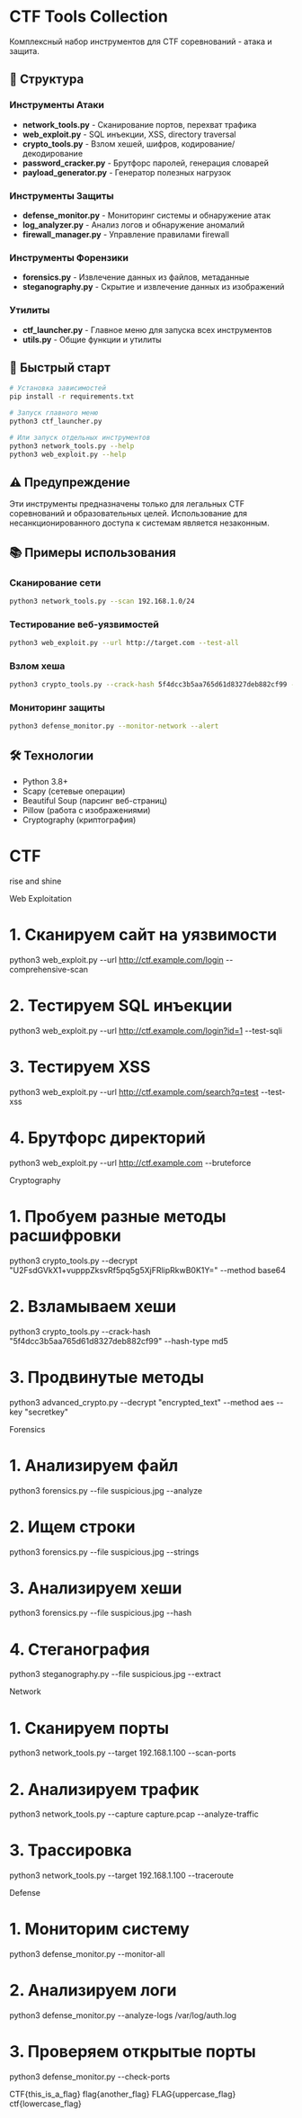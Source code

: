 # CTF Tools Collection

Комплексный набор инструментов для CTF соревнований - атака и защита.

## 📁 Структура

### Инструменты Атаки
- **network_tools.py** - Сканирование портов, перехват трафика
- **web_exploit.py** - SQL инъекции, XSS, directory traversal
- **crypto_tools.py** - Взлом хешей, шифров, кодирование/декодирование
- **password_cracker.py** - Брутфорс паролей, генерация словарей
- **payload_generator.py** - Генератор полезных нагрузок

### Инструменты Защиты
- **defense_monitor.py** - Мониторинг системы и обнаружение атак
- **log_analyzer.py** - Анализ логов и обнаружение аномалий
- **firewall_manager.py** - Управление правилами firewall

### Инструменты Форензики
- **forensics.py** - Извлечение данных из файлов, метаданные
- **steganography.py** - Скрытие и извлечение данных из изображений

### Утилиты
- **ctf_launcher.py** - Главное меню для запуска всех инструментов
- **utils.py** - Общие функции и утилиты

## 🚀 Быстрый старт

```bash
# Установка зависимостей
pip install -r requirements.txt

# Запуск главного меню
python3 ctf_launcher.py

# Или запуск отдельных инструментов
python3 network_tools.py --help
python3 web_exploit.py --help
```

## ⚠️ Предупреждение

Эти инструменты предназначены только для легальных CTF соревнований и образовательных целей.
Использование для несанкционированного доступа к системам является незаконным.

## 📚 Примеры использования

### Сканирование сети
```bash
python3 network_tools.py --scan 192.168.1.0/24
```

### Тестирование веб-уязвимостей
```bash
python3 web_exploit.py --url http://target.com --test-all
```

### Взлом хеша
```bash
python3 crypto_tools.py --crack-hash 5f4dcc3b5aa765d61d8327deb882cf99 --type md5
```

### Мониторинг защиты
```bash
python3 defense_monitor.py --monitor-network --alert
```

## 🛠️ Технологии

- Python 3.8+
- Scapy (сетевые операции)
- Beautiful Soup (парсинг веб-страниц)
- Pillow (работа с изображениями)
- Cryptography (криптография)




# CTF

rise and shine 

Web Exploitation

# 1. Сканируем сайт на уязвимости
python3 web_exploit.py --url http://ctf.example.com/login --comprehensive-scan

# 2. Тестируем SQL инъекции
python3 web_exploit.py --url http://ctf.example.com/login?id=1 --test-sqli

# 3. Тестируем XSS
python3 web_exploit.py --url http://ctf.example.com/search?q=test --test-xss

# 4. Брутфорс директорий
python3 web_exploit.py --url http://ctf.example.com --bruteforce

Cryptography 

# 1. Пробуем разные методы расшифровки
python3 crypto_tools.py --decrypt "U2FsdGVkX1+vupppZksvRf5pq5g5XjFRlipRkwB0K1Y=" --method base64

# 2. Взламываем хеши
python3 crypto_tools.py --crack-hash "5f4dcc3b5aa765d61d8327deb882cf99" --hash-type md5

# 3. Продвинутые методы
python3 advanced_crypto.py --decrypt "encrypted_text" --method aes --key "secretkey"

Forensics

# 1. Анализируем файл
python3 forensics.py --file suspicious.jpg --analyze

# 2. Ищем строки
python3 forensics.py --file suspicious.jpg --strings

# 3. Анализируем хеши
python3 forensics.py --file suspicious.jpg --hash

# 4. Стеганография
python3 steganography.py --file suspicious.jpg --extract

Network 

# 1. Сканируем порты
python3 network_tools.py --target 192.168.1.100 --scan-ports

# 2. Анализируем трафик
python3 network_tools.py --capture capture.pcap --analyze-traffic

# 3. Трассировка
python3 network_tools.py --target 192.168.1.100 --traceroute


Defense

# 1. Мониторим систему
python3 defense_monitor.py --monitor-all

# 2. Анализируем логи
python3 defense_monitor.py --analyze-logs /var/log/auth.log

# 3. Проверяем открытые порты
python3 defense_monitor.py --check-ports


CTF{this_is_a_flag}
flag{another_flag}
FLAG{uppercase_flag}
ctf{lowercase_flag}
